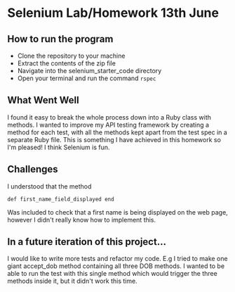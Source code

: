 # Selenium Lab/Homework 13th June

## How to run the program
- Clone the repository to your machine
- Extract the contents of the zip file
- Navigate into the selenium_starter_code directory
- Open your terminal and run the command ``rspec``

## What Went Well
I found it easy to break the whole process down into a Ruby class with methods. I wanted to improve my API testing framework by creating a method for each test, with all the methods kept apart from the test spec in a separate Ruby file. This is something I have achieved in this homework so I'm pleased! I think Selenium is fun.

## Challenges
I understood that the method

``def first_name_field_displayed
  end``

Was included to check that a first name is being displayed on the web page, however I didn't really know how to implement this.

## In a future iteration of this project...
I would like to write more tests and refactor my code. E.g I tried to make one giant accept_dob method containing all three DOB methods. I wanted to be able to run the test with this single method which would trigger the three methods inside it, but it didn't work this time.
